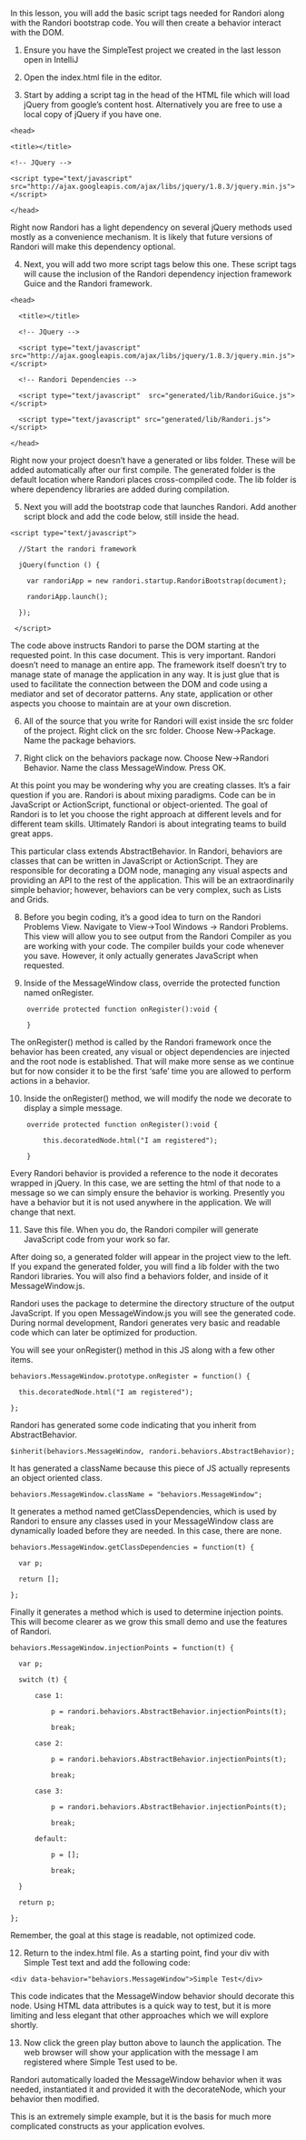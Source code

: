 In this lesson, you will add the basic script tags needed for Randori along with the Randori bootstrap code. You will then create a behavior interact with the DOM.

1) Ensure you have the SimpleTest project we created in the last lesson open in IntelliJ

2) Open the index.html file in the editor.

3) Start by adding a script tag in the head of the HTML file which will load jQuery from google’s content host. Alternatively you are free to use a local copy of jQuery if you have one.

``<head>``

``<title></title>``

``<!-- JQuery -->``

``<script type="text/javascript" src="http://ajax.googleapis.com/ajax/libs/jquery/1.8.3/jquery.min.js"></script>``

``</head>``

Right now Randori has a light dependency on several jQuery methods used mostly as a convenience mechanism. It is likely that future versions of Randori will make this dependency optional.

4) Next, you will add two more script tags below this one. These script tags will cause the inclusion of the Randori dependency injection framework Guice and the Randori framework.

``<head>``

``  <title></title>``

``  <!-- JQuery -->``

``  <script type="text/javascript"
    src="http://ajax.googleapis.com/ajax/libs/jquery/1.8.3/jquery.min.js">
  </script>``

``  <!-- Randori Dependencies -->``

``  <script type="text/javascript" 
src="generated/lib/RandoriGuice.js"></script>``

``  <script type="text/javascript" src="generated/lib/Randori.js"></script>``

``</head>``

Right now your project doesn’t have a generated or libs folder. These will be added automatically after our first compile. The generated folder is the default location where Randori places cross-compiled code. The lib folder is where dependency libraries are added during compilation.

5) Next you will add the bootstrap code that launches Randori. Add another script block and add the code below, still inside the head.

``<script type="text/javascript">``

``  //Start the randori framework``

``  jQuery(function () {``

``    var randoriApp = new randori.startup.RandoriBootstrap(document);``

``    randoriApp.launch();``

``  });``

`` </script>``

The code above instructs Randori to parse the DOM starting at the requested point. In this case document. This is very important. Randori doesn’t need to manage an entire app. The framework itself doesn’t try to manage state of manage the application in any way. It is just glue that is used to facilitate the connection between the DOM and code using a mediator and set of decorator patterns. Any state, application or other aspects you choose to maintain are at your own discretion. 

6) All of the source that you write for Randori will exist inside the src folder of the project. Right click on the src folder. Choose New->Package. Name the package behaviors.

7) Right click on the behaviors package now. Choose New->Randori Behavior. Name the class MessageWindow. Press OK.

At this point you may be wondering why you are creating classes. It’s a fair question if you are. Randori is about mixing paradigms. Code can be in JavaScript or ActionScript, functional or object-oriented. The goal of Randori is to let you choose the right approach at different levels and for different team skills. Ultimately Randori is about integrating teams to build great apps.

This particular class extends AbstractBehavior. In Randori, behaviors are classes that can be written in JavaScript or ActionScript. They are responsible for decorating a DOM node, managing any visual aspects and providing an API to the rest of the application. This will be an extraordinarily simple behavior; however, behaviors can be very complex, such as Lists and Grids.

8) Before you begin coding, it’s a good idea to turn on the Randori Problems View. Navigate to View->Tool Windows -> Randori Problems.
This view will allow you to see output from the Randori Compiler as you are working with your code. The compiler builds your code whenever you save. However, it only actually generates JavaScript when requested.

9) Inside of the MessageWindow class, override the protected function named onRegister.

``    override protected function onRegister():void {``

``    }``

The onRegister() method is called by the Randori framework once the behavior has been created, any visual or object dependencies are injected and the root node is established. That will make more sense as we continue but for now consider it to be the first ‘safe’ time you are allowed to perform actions in a behavior.

10) Inside the onRegister() method, we will modify the node we decorate to display a simple message.

``    override protected function onRegister():void {``

``        this.decoratedNode.html("I am registered");``

``    }``

Every Randori behavior is provided a reference to the node it decorates wrapped in jQuery. In this case, we are setting the html of that node to a message so we can simply ensure the behavior is working. Presently you have a behavior but it is not used anywhere in the application. We will change that next.

11) Save this file. When you do, the Randori compiler will generate JavaScript code from your work so far. 

After doing so, a generated folder will appear in the project view to the left. If you expand the generated folder, you will find a lib folder with the two Randori libraries. You will also find a behaviors folder, and inside of it MessageWindow.js.

Randori uses the package to determine the directory structure of the output JavaScript. If you open MessageWindow.js you will see the generated code. During normal development, Randori generates very basic and readable code which can later be optimized for production.

You will see your onRegister() method in this JS along with a few other items. 

``behaviors.MessageWindow.prototype.onRegister = function() {``

``	this.decoratedNode.html("I am registered");``

``};``

Randori has generated some code indicating that you inherit from AbstractBehavior.

``$inherit(behaviors.MessageWindow, randori.behaviors.AbstractBehavior);``

It has generated a className because this piece of JS actually represents an object oriented class.

``behaviors.MessageWindow.className = "behaviors.MessageWindow";``

It generates a method named getClassDependencies, which is used by Randori to ensure any classes used in your MessageWindow class are dynamically loaded before they are needed. In this case, there are none.

``behaviors.MessageWindow.getClassDependencies = function(t) {``

``	var p;``

``	return [];``

``};``

Finally it generates a method which is used to determine injection points. This will become clearer as we grow this small demo and use the features of Randori.

``behaviors.MessageWindow.injectionPoints = function(t) {``

``	var p;``

``	switch (t) {``

``		case 1:``

``			p = randori.behaviors.AbstractBehavior.injectionPoints(t);``

``			break;``

``		case 2:``

``			p = randori.behaviors.AbstractBehavior.injectionPoints(t);``

``			break;``

``		case 3:``

``			p = randori.behaviors.AbstractBehavior.injectionPoints(t);``

``			break;``

``		default:``

``			p = [];``

``			break;``

``	}``

``	return p;``

``};``

Remember, the goal at this stage is readable, not optimized code.

12) Return to the index.html file. As a starting point, find your div with Simple Test text and add the following code:

``<div data-behavior="behaviors.MessageWindow">Simple Test</div>``

This code indicates that the MessageWindow behavior should decorate this node. Using HTML data attributes is a quick way to test, but it is more limiting and less elegant that other approaches which we will explore shortly.

13) Now click the green play button above to launch the application. The web browser will show your application with the message I am registered where Simple Test used to be.

Randori automatically loaded the MessageWindow behavior when it was needed, instantiated it and provided it with the decorateNode, which your behavior then modified.

This is an extremely simple example, but it is the basis for much more complicated constructs as your application evolves.

